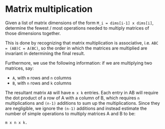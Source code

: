 # Matrix multiplication

Given a list of matrix dimensions of the form `M_i = dims[i-1] x dims[i]`, determine the fewest / most operations
needed to multiply matrices of those dimensions together.

This is done by recognizing that matrix multiplication is associative, i.e. `ABC = (AB)C = A(BC)`, so the order
in which the matrices are multiplied are invariant in determining the final result.

Furthermore, we use the following information: if we are multiplying two matrices, say:
* `A`, with `m` rows and `n` columns
* `B`, with `n` rows and `k` columns

The resultant matrix `AB` will have `m x k` entries. Each entry in AB will require the dot product of a row of A with
a column of B, which requires `n` multiplications and `(n-1)` additions to sum up the multiplications. Since they are
negligible, we ignore the `(n-1)` additions and instead estimate the number of simple operations to multiply matrices
A and B to be:
    
```
m x n x k.
```